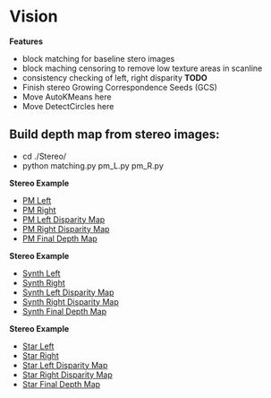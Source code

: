 # Vision
__Features__
* block matching for baseline stero images
* block maching censoring to remove low texture areas in scanline
* consistency checking of left, right disparity
__TODO__
* Finish stereo Growing Correspondence Seeds (GCS)
* Move AutoKMeans here
* Move DetectCircles here

## Build depth map from stereo images:
* cd ./Stereo/
* python matching.py pm_L.py pm_R.py

__Stereo Example__
* [PM Left](Stereo/pm_L.tif?raw=True)
* [PM Right](Stereo/pm_R.tif?raw=True)
* [PM Left Disparity Map](Stereo/pm_L_disparity.png?raw=True)
* [PM Right Disparity Map](Stereo/pm_R_disparity.png?raw=True)
* [PM Final Depth Map](Stereo/pm_depth.png?raw=True)

__Stereo Example__
* [Synth Left](Stereo/synth_L.tif?raw=True)
* [Synth Right](Stereo/synth_R.tif?raw=True)
* [Synth Left Disparity Map](Stereo/synth_L_disparity.png?raw=True)
* [Synth Right Disparity Map](Stereo/synth_R_disparity.png?raw=True)
* [Synth Final Depth Map](Stereo/synth_depth.png?raw=True)

__Stereo Example__
* [Star Left](Stereo/star_L.jpg?raw=True)
* [Star Right](Stereo/star_R.jpg?raw=True)
* [Star Left Disparity Map](Stereo/star_L_disparity.png?raw=True)
* [Star Right Disparity Map](Stereo/star_R_disparity.png?raw=True)
* [Star Final Depth Map](Stereo/star_depth.png?raw=True)
